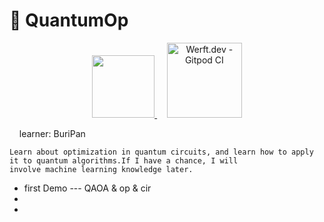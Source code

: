 # :open_hands: QuantumOp 
<p align="center">
<a href="https://qiskit.org/">
    <img src="https://qiskit.org/_ipx/_/images/landing-page/logo_wordmark.svg" style="width:100px"/>
  </a>
   &nbsp &nbsp 
   <a href="https://www.python.org/">
    <img src="https://www.python.org/static/img/python-logo@2x.png" alt="Werft.dev - Gitpod CI" style="width:120px"/>
  </a><br>
</p>
 &nbsp &nbsp learner: BuriPan



    Learn about optimization in quantum circuits, and learn how to apply it to quantum algorithms.If I have a chance, I will 
    involve machine learning knowledge later.
* first Demo --- QAOA & op & cir
* 
* 

